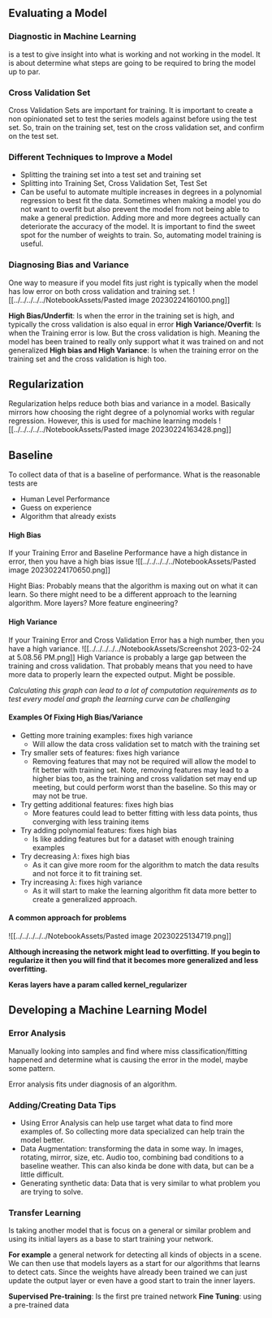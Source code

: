 ## Evaluating a Model
### Diagnostic in Machine Learning
is a test to give insight into what is working and not working in the model. It is about determine what steps are going to be required to bring the model up to par.

### Cross Validation Set
Cross Validation Sets are important for training. It is important to create a non opinionated set to test the series models against before using the test set. So, train on the training set, test on the cross validation set, and confirm on the test set. 

### Different Techniques to Improve a Model
* Splitting the training set into a test set and training set
* Splitting into Training Set, Cross Validation Set, Test Set
* Can be useful to automate multiple increases in degrees in a polynomial regression to best fit the data.
Sometimes when making a model you do not want to overfit but also prevent the model from not being able to make a general prediction. Adding more and more degrees actually can deteriorate the accuracy of the model. It is important to find the sweet spot for the number of weights to train. So, automating model training is useful.

### Diagnosing Bias and Variance
One way to measure if you model fits just right is typically when the model has low error on both cross validation and training set.
![[../../../../../NotebookAssets/Pasted image 20230224160100.png]]

**High Bias/Underfit**: Is when the error in the training set is high, and typically the cross validation is also equal in error
**High Variance/Overfit**: Is when the Training error is low. But the cross validation is high. Meaning the model has been trained to really only support what it was trained on and not generalized
**High bias and High Variance**: Is when the training error on the training set and the cross validation is high too.

## Regularization
Regularization helps reduce both bias and variance in a model. Basically mirrors how choosing the right degree of a polynomial works with regular regression. However, this is used for machine learning models
![[../../../../../NotebookAssets/Pasted image 20230224163428.png]]

## Baseline
To collect data of that is a baseline of performance. What is the reasonable tests are
* Human Level Performance
* Guess on experience
* Algorithm that already exists

#### High Bias
If your Training Error and Baseline Performance have a high distance in error, then you have a high bias issue
![[../../../../../NotebookAssets/Pasted image 20230224170650.png]]

Hight Bias: Probably means that the algorithm is maxing out on what it can learn. So there might need to be a different approach to the learning algorithm. More layers? More feature engineering?

#### High Variance
If your Training Error and Cross Validation Error has a high number, then you have a high variance.
![[../../../../../NotebookAssets/Screenshot 2023-02-24 at 5.08.56 PM.png]]
High Variance is probably a large gap between the training and cross validation. That probably means that you need to have more data to properly learn the expected output. Might be possible.

_Calculating this graph can lead to a lot of computation requirements as to test every model and graph the learning curve can be challenging_

#### Examples Of Fixing High Bias/Variance
* Getting more training examples: fixes high variance
    * Will allow the data cross validation set to match with the training set
* Try smaller sets of features: fixes high variance
    * Removing features that may not be required will allow the model to fit better with training set. Note, removing features may lead to a higher bias too, as the training and cross validation set may end up meeting, but could perform worst than the baseline. So this may or may not be true.
* Try getting additional features: fixes high bias
    * More features could lead to better fitting with less data points, thus converging with less training items
* Try adding polynomial features: fixes high bias
    * Is like adding features but for a dataset with enough training examples
* Try decreasing $\lambda$: fixes high bias
    * As it can give more room for the algorithm to match the data results and not force it to fit training set.
* Try increasing $\lambda$: fixes high variance
    * As it will start to make the learning algorithm fit data more better to create a generalized approach.
#### A common approach for problems
![[../../../../../NotebookAssets/Pasted image 20230225134719.png]]

**Although increasing the network might lead to overfitting. If you begin to regularize it then you will find that it becomes more generalized and less overfitting.**

**Keras layers have a param called kernel_regularizer**

## Developing a Machine Learning Model
### Error Analysis
Manually looking into samples and find where miss classification/fitting happened and determine what is causing the error in the model, maybe some pattern.

Error analysis fits under diagnosis of an algorithm.

### Adding/Creating Data Tips
* Using Error Analysis can help use target what data to find more examples of. So collecting more data specialized can help train the model better. 
* Data Augmentation: transforming the data in some way. In images, rotating, mirror, size, etc. Audio too, combining bad conditions to a baseline weather. This can also kinda be done with data, but can be a little difficult. 
* Generating synthetic data: Data that is very similar to what problem you are trying to solve.

### Transfer Learning
Is taking another model that is focus on a general or similar problem and using its initial layers as a base to start training your network.

**For example** a general network for detecting all kinds of objects in a scene. We can then use that models layers as a start for our algorithms that learns to detect cats. Since the weights have already been trained we can just update the output layer or even have a good start to train the inner layers. 

**Supervised Pre-training**: Is the first pre trained network
**Fine Tuning**: using a pre-trained data

